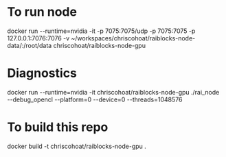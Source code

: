 # To run node

docker run --runtime=nvidia -it -p 7075:7075/udp -p 7075:7075 -p 127.0.0.1:7076:7076 -v ~/workspaces/chriscohoat/raiblocks-node-data/:/root/data chriscohoat/raiblocks-node-gpu

# Diagnostics

docker run --runtime=nvidia -it chriscohoat/raiblocks-node-gpu ./rai_node --debug_opencl --platform=0 --device=0 --threads=1048576

# To build this repo

docker build -t chriscohoat/raiblocks-node-gpu .
